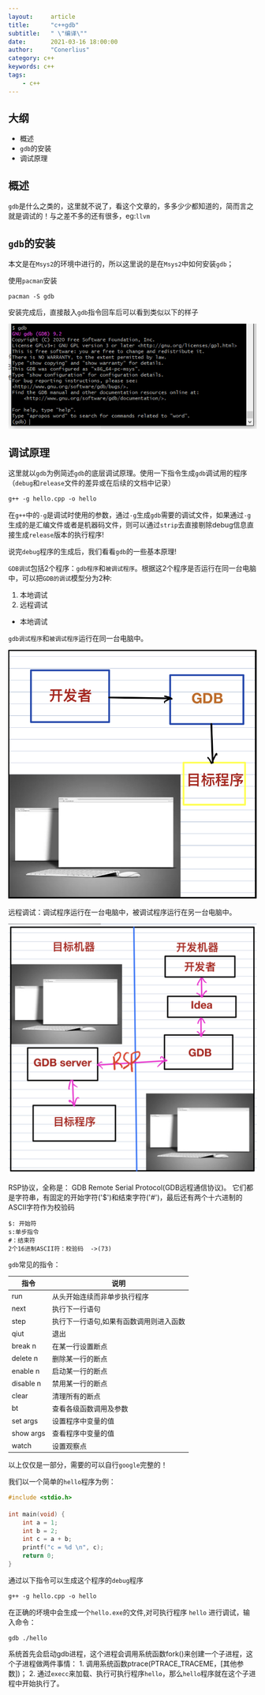 ```yaml
---
layout:     article
title:      "c++gdb"
subtitle:   " \"编译\""
date:       2021-03-16 18:00:00
author:     "Conerlius"
category: c++
keywords: c++
tags:
    - c++
---
```


## 大纲

- 概述
- `gdb`的安装
- 调试原理
  
## 概述

`gdb`是什么之类的，这里就不说了，看这个文章的，多多少少都知道的，简而言之就是调试的！与之差不多的还有很多，eg:`llvm`

## `gdb`的安装

本文是在`Msys2`的环境中进行的，所以这里说的是在`Msys2`中如何安装`gdb`；

使用`pacman`安装

```pacman
pacman -S gdb
```  

安装完成后，直接敲入`gdb`指令回车后可以看到类似以下的样子

![png](/images/c++/gcc_debug_1.png)


## 调试原理

这里就以`gdb`为例简述`gdb`的底层调试原理。使用一下指令生成`gdb`调试用的程序（`debug`和`release`文件的差异或在后续的文档中记录）

```gcc
g++ -g hello.cpp -o hello
```

在`g++`中的`-g`是调试时使用的参数，通过`-g`生成`gdb`需要的调试文件，如果通过`-g`生成的是汇编文件或者是机器码文件，则可以通过`strip`去直接剔除debug信息直接生成`release`版本的执行程序!

说完`debug`程序的生成后，我们看看`gdb`的一些基本原理!

`GDB调试`包括2个程序：`gdb程序`和`被调试程序`。根据这2个程序是否运行在同一台电脑中，可以把`GDB的调试`模型分为2种: 

1. 本地调试 
2. 远程调试

- 本地调试

`gdb调试程序`和`被调试程序`运行在同一台电脑中。

![png](/images/c++/gcc_debug_2.png)

远程调试：调试程序运行在一台电脑中，被调试程序运行在另一台电脑中。

![png](/images/c++/gcc_debug_3.jpeg)

RSP协议，全称是： GDB Remote Serial Protocol(GDB远程通信协议)。
它们都是字符串，有固定的开始字符('$')和结束字符('#')，最后还有两个十六进制的ASCII字符作为校验码

```
$: 开始符
s:单步指令
#：结束符
2个16进制ASCII符：校验码  ->(73)
```

`gdb`常见的指令：

| 指令 | 说明 |
|-- |--|
| run | 从头开始连续而非单步执行程序|
| next | 执行下一行语句|
| step | 执行下一行语句,如果有函数调用则进入函数|
| qiut | 退出|
|break n | 在某一行设置断点|
|delete n | 删除某一行的断点|
|enable n | 启动某一行的断点 |
|disable n | 禁用某一行的断点|
| clear|清理所有的断点|
|bt|查看各级函数调用及参数|
|set args |设置程序中变量的值|
|show args |查看程序中变量的值|
|watch|设置观察点|

以上仅仅是一部分，需要的可以自行`google`完整的！

我们以一个简单的`hello`程序为例：

```c++
#include <stdio.h>

int main(void) {
	int a = 1;
    int b = 2;
    int c = a + b;
    printf("c = %d \n", c);
    return 0;
}
```

通过以下指令可以生成这个程序的`debug`程序

```gcc
g++ -g hello.cpp -o hello
```
在正确的坏境中会生成一个`hello.exe`的文件,对可执行程序 `hello` 进行调试，输入命令：

```gdb
gdb ./hello
```

系统首先会启动gdb进程，这个进程会调用系统函数fork()来创建一个子进程，这个子进程做两件事情： 1. 调用系统函数ptrace(PTRACE_TRACEME，[其他参数])； 2. 通过`execc`来加载、执行可执行程序`hello`，那么`hello`程序就在这个子进程中开始执行了。
